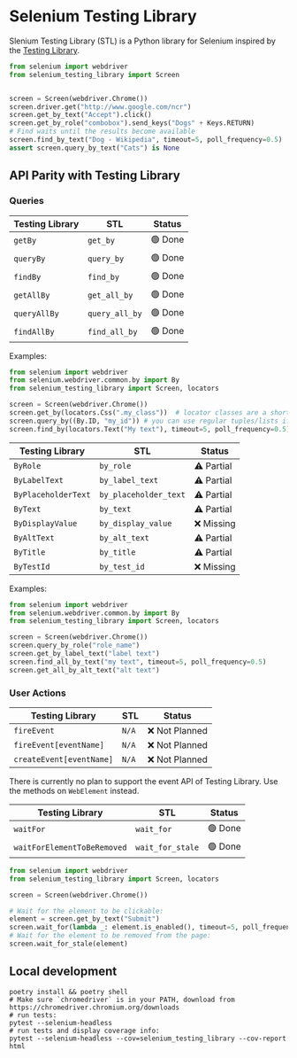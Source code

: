 # Selenium Testing Library

Slenium Testing Library (STL) is a Python library for Selenium inspired by the [Testing Library](https://testing-library.com/).

```python
from selenium import webdriver
from selenium_testing_library import Screen


screen = Screen(webdriver.Chrome())
screen.driver.get("http://www.google.com/ncr")
screen.get_by_text("Accept").click()
screen.get_by_role("combobox").send_keys("Dogs" + Keys.RETURN)
# Find waits until the results become available
screen.find_by_text("Dog - Wikipedia", timeout=5, poll_frequency=0.5)
assert screen.query_by_text("Cats") is None
```

## API Parity with Testing Library

### Queries

| Testing Library          | STL                     | Status      |
| ------------------------ | ----------------------- | ----------- |
| `getBy`                  | `get_by`                | 🟢 Done     |
| `queryBy`                | `query_by`              | 🟢 Done     |
| `findBy`                 | `find_by`               | 🟢 Done     |
| `getAllBy`               | `get_all_by`            | 🟢 Done     |
| `queryAllBy`             | `query_all_by`          | 🟢 Done     |
| `findAllBy`              | `find_all_by`           | 🟢 Done     |

Examples:

```python
from selenium import webdriver
from selenium.webdriver.common.by import By
from selenium_testing_library import Screen, locators

screen = Screen(webdriver.Chrome())
screen.get_by(locators.Css(".my_class"))  # locator classes are a shorthand for (By.CSS_SELECTOR, ".my_class"). All Selenium By.* options are supported
screen.query_by((By.ID, "my_id")) # you can use regular tuples/lists if you want to
screen.find_by(locators.Text("My text"), timeout=5, poll_frequency=0.5) # locators for searching through text also work
```

| Testing Library          | STL                     | Status      |
| ------------------------ | ----------------------- | ----------- |
| `ByRole`                 | `by_role`               | ⚠️ Partial  |
| `ByLabelText`            | `by_label_text`         | ⚠️ Partial  |
| `ByPlaceholderText`      | `by_placeholder_text`   | ⚠️ Partial  |
| `ByText`                 | `by_text`               | ⚠️ Partial  |
| `ByDisplayValue`         | `by_display_value`      | ❌ Missing |
| `ByAltText`              | `by_alt_text`           | ⚠️ Partial  |
| `ByTitle`                | `by_title`              | ⚠️ Partial |
| `ByTestId`               | `by_test_id`            | ❌ Missing |

Examples:

```python
from selenium import webdriver
from selenium.webdriver.common.by import By
from selenium_testing_library import Screen, locators

screen = Screen(webdriver.Chrome())
screen.query_by_role("role_name")
screen.get_by_label_text("label text")
screen.find_all_by_text("my text", timeout=5, poll_frequency=0.5)
screen.get_all_by_alt_text("alt text")
```

### User Actions

| Testing Library          | STL                     | Status          |
| ------------------------ | ----------------------- | --------------- |
| `fireEvent`              | `N/A`                   | ❌ Not Planned  |
| `fireEvent[eventName]`   | `N/A`                   | ❌ Not Planned  |
| `createEvent[eventName]` | `N/A`                   | ❌ Not Planned  |

There is currently no plan to support the event API of Testing Library. Use the methods on `WebElement` instead.

| Testing Library             | STL                     | Status        |
| --------------------------- | ----------------------- | ------------- |
| `waitFor`                   | `wait_for`              | 🟢 Done       |
| `waitForElementToBeRemoved` | `wait_for_stale`        | 🟢 Done       |

```python
from selenium import webdriver
from selenium_testing_library import Screen, locators

screen = Screen(webdriver.Chrome())

# Wait for the element to be clickable:
element = screen.get_by_text("Submit")
screen.wait_for(lambda _: element.is_enabled(), timeout=5, poll_frequency=0.5)
# Wait for the element to be removed from the page:
screen.wait_for_stale(element)
```

## Local development

```shell
poetry install && poetry shell
# Make sure `chromedriver` is in your PATH, download from https://chromedriver.chromium.org/downloads
# run tests:
pytest --selenium-headless
# run tests and display coverage info:
pytest --selenium-headless --cov=selenium_testing_library --cov-report html
```
